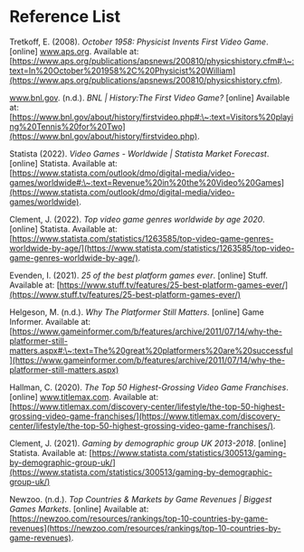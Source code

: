 # Reference List

Tretkoff, E. (2008). _October 1958: Physicist Invents First Video Game_. \[online] www.aps.org. Available at: [https://www.aps.org/publications/apsnews/200810/physicshistory.cfm#:\~:text=In%20October%201958%2C%20Physicist%20William](https://www.aps.org/publications/apsnews/200810/physicshistory.cfm).

‌www.bnl.gov. (n.d.). _BNL | History:The First Video Game?_ \[online] Available at: [https://www.bnl.gov/about/history/firstvideo.php#:\~:text=Visitors%20playing%20Tennis%20for%20Two](https://www.bnl.gov/about/history/firstvideo.php).

‌Statista (2022). _Video Games - Worldwide | Statista Market Forecast_. \[online] Statista. Available at: [https://www.statista.com/outlook/dmo/digital-media/video-games/worldwide#:\~:text=Revenue%20in%20the%20Video%20Games](https://www.statista.com/outlook/dmo/digital-media/video-games/worldwide).

‌Clement, J. (2022). _Top video game genres worldwide by age 2020_. \[online] Statista. Available at: [https://www.statista.com/statistics/1263585/top-video-game-genres-worldwide-by-age/](https://www.statista.com/statistics/1263585/top-video-game-genres-worldwide-by-age/).

‌Evenden, I. (2021). _25 of the best platform games ever_. \[online] Stuff. Available at: [https://www.stuff.tv/features/25-best-platform-games-ever/](https://www.stuff.tv/features/25-best-platform-games-ever/)

‌Helgeson, M. (n.d.). _Why The Platformer Still Matters_. \[online] Game Informer. Available at: [https://www.gameinformer.com/b/features/archive/2011/07/14/why-the-platformer-still-matters.aspx#:\~:text=The%20great%20platformers%20are%20successful](https://www.gameinformer.com/b/features/archive/2011/07/14/why-the-platformer-still-matters.aspx)

‌Hallman, C. (2020). _The Top 50 Highest-Grossing Video Game Franchises_. \[online] www.titlemax.com. Available at: [https://www.titlemax.com/discovery-center/lifestyle/the-top-50-highest-grossing-video-game-franchises/](https://www.titlemax.com/discovery-center/lifestyle/the-top-50-highest-grossing-video-game-franchises/).

‌Clement, J. (2021). _Gaming by demographic group UK 2013-2018_. \[online] Statista. Available at: [https://www.statista.com/statistics/300513/gaming-by-demographic-group-uk/](https://www.statista.com/statistics/300513/gaming-by-demographic-group-uk/)

Newzoo. (n.d.). _Top Countries & Markets by Game Revenues | Biggest Games Markets_. \[online] Available at: [https://newzoo.com/resources/rankings/top-10-countries-by-game-revenues](https://newzoo.com/resources/rankings/top-10-countries-by-game-revenues).

‌





‌
